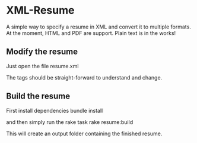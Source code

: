 # XML-Resume

A simple way to specify a resume in XML and convert it to multiple formats. At the moment, HTML and PDF are support. Plain text is in the works!

## Modify the resume

Just open the file
	resume.xml

The tags should be straight-forward to understand and change.

## Build the resume

First install dependencies
	bundle install

and then simply run the rake task
	rake resume:build

This will create an output folder containing the finished resume.